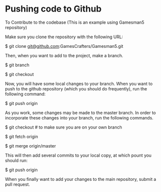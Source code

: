 Pushing code to Github
======================

To Contribute to the codebase (This is an example using Gamesman5 repository)

Make sure you clone the repository with the following URL:

$ git clone git@github.com:GamesCrafters/Gamesman5.git

Then, when you want to add to the project, make a branch.

$ git branch <your-branch>

$ git checkout <your-branch>

Now, you will have some local changes to your branch. When you want to push to the github repository (which you should do frequently), run the following command:

$ git push origin <your-branch>

As you work, some changes may be made to the master branch. In order to incorporate these changes into your branch, run the following commands.

$ git checkout <your-branch> \# to make sure you are on your own branch

$ git fetch origin

$ git merge origin/master

This will then add several commits to your local copy, at which pount you should run:

$ git push origin <your-branch>

When you finally want to add your changes to the main repository, submit a pull request.
